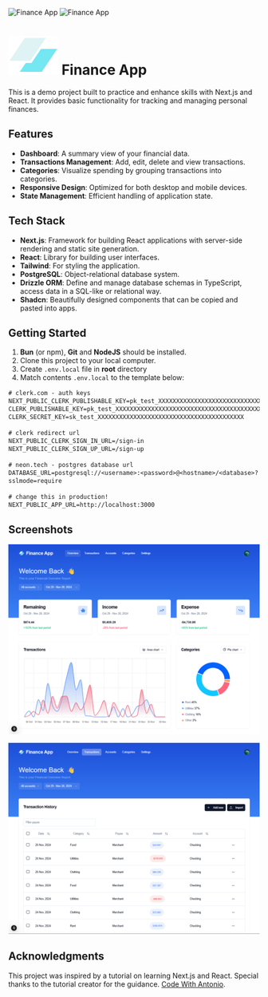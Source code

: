 ![Finance App](https://img.shields.io/github/deployments/vluv99/finance-app/production?style=flat&logo=vercel&logoColor=white&label=vercel)
![Finance App](https://img.shields.io/github/actions/workflow/status/vluv99/finance-app/build-actions.yml?style=flat&logo=github&logoColor=white)

# ![logo.svg](public/logo.svg) Finance App

This is a demo project built to practice and enhance skills with Next.js and React. It provides basic functionality for tracking and managing personal finances.

## Features
 - **Dashboard**: A summary view of your financial data.
 - **Transactions Management**: Add, edit, delete and view transactions.
 - **Categories**: Visualize spending by grouping transactions into categories.
 - **Responsive Design**: Optimized for both desktop and mobile devices.
 - **State Management**: Efficient handling of application state.

## Tech Stack
 - **Next.js**: Framework for building React applications with server-side rendering and static site generation.
 - **React**: Library for building user interfaces.
 - **Tailwind**: For styling the application.
 - **PostgreSQL**: Object-relational database system.
 - **Drizzle ORM**: Define and manage database schemas in TypeScript, access data in a SQL-like or relational way.
 - **Shadcn**: Beautifully designed components that can be copied and pasted into apps.

## Getting Started
1. **Bun** (or npm), **Git** and **NodeJS** should be installed.
2. Clone this project to your local computer.
3. Create `.env.local` file in **root** directory
4. Match contents `.env.local` to the template below:
```dotenv
# clerk.com - auth keys
NEXT_PUBLIC_CLERK_PUBLISHABLE_KEY=pk_test_XXXXXXXXXXXXXXXXXXXXXXXXXXXXXXXXXXXXXXXXXXXXXXXXXXXXXXXXXXX
CLERK_PUBLISHABLE_KEY=pk_test_XXXXXXXXXXXXXXXXXXXXXXXXXXXXXXXXXXXXXXXXXXXXXXXX
CLERK_SECRET_KEY=sk_test_XXXXXXXXXXXXXXXXXXXXXXXXXXXXXXXXXXXXXXXXX

# clerk redirect url
NEXT_PUBLIC_CLERK_SIGN_IN_URL=/sign-in
NEXT_PUBLIC_CLERK_SIGN_UP_URL=/sign-up

# neon.tech - postgres database url
DATABASE_URL=postgresql://<username>:<password>@<hostname>/<database>?sslmode=require

# change this in production!
NEXT_PUBLIC_APP_URL=http://localhost:3000
```

## Screenshots
![Dashboard](/.github/images/dashboard.png "Modern dashboard design")

![Transactions](/.github/images/transactions.png "Transactions overview")

## Acknowledgments
This project was inspired by a tutorial on learning Next.js and React. Special thanks to the tutorial creator for the guidance.
[Code With Antonio](https://youtu.be/N_uNKAus0II?si=YWN1A2SOyt6osTRF).
